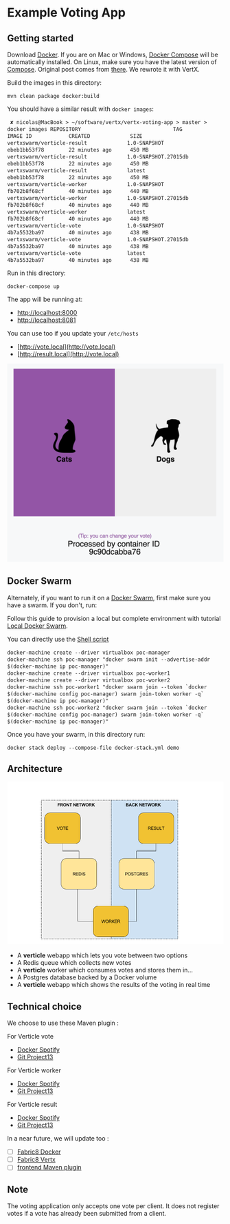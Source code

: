 Example Voting App
=========

Getting started
---------------

Download [Docker](https://www.docker.com/products/overview). If you are on Mac or Windows, [Docker Compose](https://docs.docker.com/compose) will be automatically installed. On Linux, make sure you have the latest version of [Compose](https://docs.docker.com/compose/install/).
Original post comes from [there](https://github.com/docker/example-voting-app). We rewrote it with VertX.

Build the images in this directory:
```
mvn clean package docker:build
```

You should have a similar result with `docker images`:

```
 ✘ nicolas@MacBook > ~/software/vertx/vertx-voting-app > master > docker images REPOSITORY                              TAG                    IMAGE ID            CREATED             SIZE
vertxswarm/verticle-result             1.0-SNAPSHOT           ebeb1bb53f78        22 minutes ago      450 MB
vertxswarm/verticle-result             1.0-SNAPSHOT.27015db   ebeb1bb53f78        22 minutes ago      450 MB
vertxswarm/verticle-result             latest                 ebeb1bb53f78        22 minutes ago      450 MB
vertxswarm/verticle-worker             1.0-SNAPSHOT           fb702b8f68cf        40 minutes ago      440 MB
vertxswarm/verticle-worker             1.0-SNAPSHOT.27015db   fb702b8f68cf        40 minutes ago      440 MB
vertxswarm/verticle-worker             latest                 fb702b8f68cf        40 minutes ago      440 MB
vertxswarm/verticle-vote               1.0-SNAPSHOT           4b7a5532ba97        40 minutes ago      438 MB
vertxswarm/verticle-vote               1.0-SNAPSHOT.27015db   4b7a5532ba97        40 minutes ago      438 MB
vertxswarm/verticle-vote               latest                 4b7a5532ba97        40 minutes ago      438 MB
```

Run in this directory:
```
docker-compose up
```
The app will be running at:
* [http://localhost:8000](http://localhost:8000) 
* [http://localhost:8081](http://localhost:8081)

You can use too if you update your `/etc/hosts` 
* [http://vote.local](http://vote.local)
* [http://result.local](http://vote.local)

![Voting server side](./images/votingapp.png)

Docker Swarm
-----

Alternately, if you want to run it on a [Docker Swarm](https://docs.docker.com/engine/swarm/), first make sure you have a swarm. If you don't, run:

Follow this guide to provision a local but complete environment with tutorial [Local Docker Swarm](./SWARM.md).

You can directly use the [Shell script](./swarm-init.sh) 

```
docker-machine create --driver virtualbox poc-manager
docker-machine ssh poc-manager "docker swarm init --advertise-addr $(docker-machine ip poc-manager)"
docker-machine create --driver virtualbox poc-worker1
docker-machine create --driver virtualbox poc-worker2
docker-machine ssh poc-worker1 "docker swarm join --token `docker $(docker-machine config poc-manager) swarm join-token worker -q` $(docker-machine ip poc-manager)"
docker-machine ssh poc-worker2 "docker swarm join --token `docker $(docker-machine config poc-manager) swarm join-token worker -q` $(docker-machine ip poc-manager)"
```

Once you have your swarm, in this directory run:
```
docker stack deploy --compose-file docker-stack.yml demo
```


Architecture
-----

![Architecture diagram](./images/architecture.png)

* A **verticle** webapp which lets you vote between two options
* A Redis queue which collects new votes
* A **verticle** worker which consumes votes and stores them in…
* A Postgres database backed by a Docker volume
* A **verticle** webapp which shows the results of the voting in real time

Technical choice
-----

We choose to use these Maven plugin :

For Verticle vote 

* [Docker Spotify](https://github.com/spotify/docker-maven-plugin) 
* [Git Project13](https://github.com/ktoso/maven-git-commit-id-plugin)

For Verticle worker
* [Docker Spotify](https://github.com/spotify/docker-maven-plugin) 
* [Git Project13](https://github.com/ktoso/maven-git-commit-id-plugin)

For Verticle result

* [Docker Spotify](https://github.com/spotify/docker-maven-plugin) 
* [Git Project13](https://github.com/ktoso/maven-git-commit-id-plugin)

In a near future, we will update  too :
- [ ] [Fabric8 Docker](https://github.com/fabric8io/docker-maven-plugin)
- [ ] [Fabric8 Vertx](https://vmp.fabric8.io/)
- [ ] [frontend Maven plugin](https://github.com/eirslett/frontend-maven-plugin)

Note
----

The voting application only accepts one vote per client. It does not register votes if a vote has already been submitted from a client.

